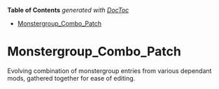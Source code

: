 <!-- START doctoc generated TOC please keep comment here to allow auto update -->
<!-- DON'T EDIT THIS SECTION, INSTEAD RE-RUN doctoc TO UPDATE -->
**Table of Contents**  *generated with [DocToc](https://github.com/thlorenz/doctoc)*

- [Monstergroup_Combo_Patch](#monstergroup_combo_patch)

<!-- END doctoc generated TOC please keep comment here to allow auto update -->

# Monstergroup_Combo_Patch
Evolving combination of monstergroup entries from various dependant mods, gathered together for ease of editing.
